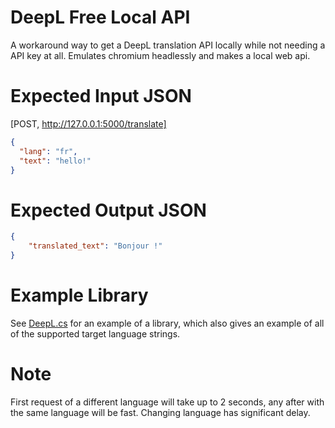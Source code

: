 # DeepL Free Local API
A workaround way to get a DeepL translation API locally while not needing a API key at all. Emulates chromium headlessly and makes a local web api.

# Expected Input JSON
[POST, http://127.0.0.1:5000/translate]
```json
{
  "lang": "fr",
  "text": "hello!"
}
```

# Expected Output JSON
```json
{
    "translated_text": "Bonjour !"
}
```

# Example Library
See [DeepL.cs](https://github.com/MistressPlague/DeepLFreeLocalAPI/blob/master/DeepL.cs) for an example of a library, which also gives an example of all of the supported target language strings.

# Note
First request of a different language will take up to 2 seconds, any after with the same language will be fast.
Changing language has significant delay.
